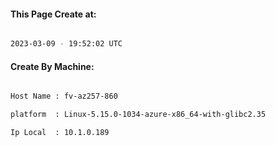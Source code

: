 
   
#### This Page Create at:

```bash

2023-03-09 - 19:52:02 UTC

```

#### Create By Machine:

```bash

Host Name : fv-az257-860

platform  : Linux-5.15.0-1034-azure-x86_64-with-glibc2.35

Ip Local  : 10.1.0.189

```

